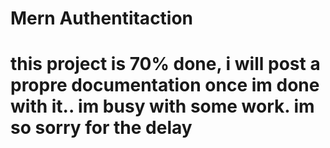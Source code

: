 # Mern Authentitaction

# this project is 70% done, i will post a propre documentation once im done with it.. im busy with some work. im so sorry for the delay 
